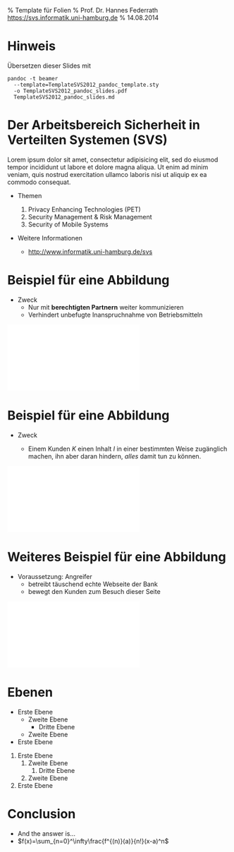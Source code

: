 % Template für Folien
% Prof. Dr. Hannes Federrath  
  https://svs.informatik.uni-hamburg.de
% 14.08.2014

# Hinweis

Übersetzen dieser Slides mit

	pandoc -t beamer 
	  --template=TemplateSVS2012_pandoc_template.sty 
	  -o TemplateSVS2012_pandoc_slides.pdf 
	  TemplateSVS2012_pandoc_slides.md
	
# Der Arbeitsbereich Sicherheit in Verteilten Systemen (SVS)

Lorem ipsum dolor sit amet, consectetur adipisicing elit, sed do eiusmod tempor incididunt ut labore et dolore magna aliqua. Ut enim ad minim veniam, quis nostrud exercitation ullamco laboris nisi ut aliquip ex ea commodo consequat. 

- Themen
	1. Privacy Enhancing Technologies (PET)
	2. Security Management & Risk Management
	3. Security of Mobile Systems

- Weitere Informationen
	- http://www.informatik.uni-hamburg.de/svs

# Beispiel für eine Abbildung

- Zweck
	- Nur mit **berechtigten Partnern** weiter kommunizieren
	- Verhindert unbefugte Inanspruchnahme von Betriebsmitteln
	
![](pic/abbildung1.pdf)


# Beispiel für eine Abbildung

- Zweck

	- Einem Kunden _K_ einen Inhalt _I_ in einer bestimmten Weise zugänglich machen, ihn aber daran hindern, _alles_ damit tun zu können.

![](pic/abbildung2.pdf)

# Weiteres Beispiel für eine Abbildung

- Voraussetzung: Angreifer
	- betreibt täuschend echte Webseite der Bank
	- bewegt den Kunden zum Besuch dieser Seite

![](pic/abbildung3.pdf)

# Ebenen

- Erste Ebene
	- Zweite Ebene
		- Dritte Ebene
	- Zweite Ebene
- Erste Ebene

1. Erste Ebene
	1. Zweite Ebene
		1. Dritte Ebene
	2. Zweite Ebene
2. Erste Ebene

# Conclusion

- And the answer is...
- $f(x)=\sum_{n=0}^\infty\frac{f^{(n)}(a)}{n!}(x-a)^n$    


